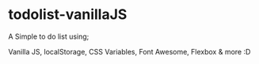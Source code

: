 # todolist-vanillaJS


A Simple to do list using;

Vanilla JS, localStorage, CSS Variables, Font Awesome, Flexbox & more :D



